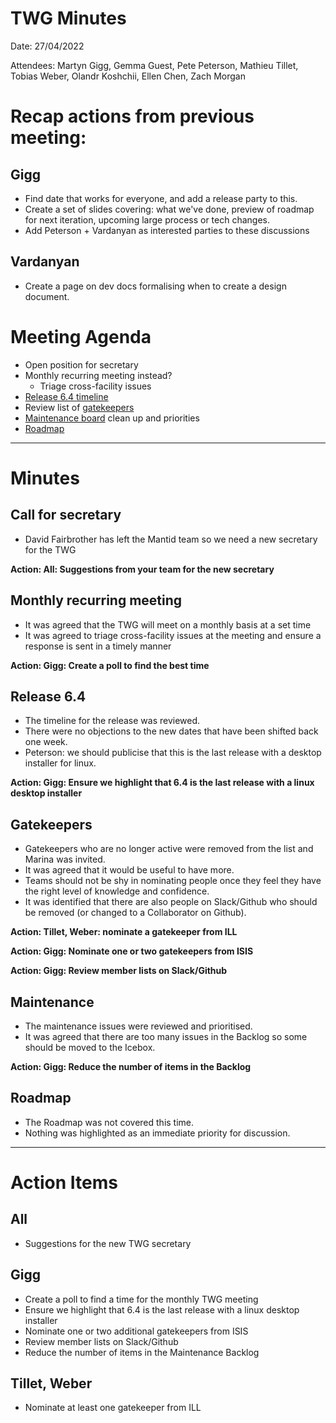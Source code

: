 # TWG Minutes

Date: 27/04/2022

Attendees: Martyn Gigg, Gemma Guest, Pete Peterson, Mathieu Tillet, Tobias Weber, Olandr Koshchii, Ellen Chen, Zach Morgan

# Recap actions from previous meeting:

## Gigg
- Find date that works for everyone, and add a release party to this.
- Create a set of slides covering: what we've done, preview of roadmap for next iteration, upcoming large process or tech changes.
- Add Peterson + Vardanyan as interested parties to these discussions

## Vardanyan
- Create a page on dev docs formalising when to create a design document.

# Meeting Agenda

- Open position for secretary
- Monthly recurring meeting instead?
  - Triage cross-facility issues
- [Release 6.4 timeline](https://github.com/mantidproject/mantid/milestone/103)
- Review list of [gatekeepers](https://github.com/orgs/mantidproject/teams/gatekeepers/members)
- [Maintenance board](https://github.com/mantidproject/mantid/projects/15) clean up and priorities
- [Roadmap](https://github.com/mantidproject/roadmap/projects/1)

---

# Minutes

## Call for secretary
- David Fairbrother has left the Mantid team so we need a new secretary for the TWG

**Action: All: Suggestions from your team for the new secretary**

## Monthly recurring meeting
- It was agreed that the TWG will meet on a monthly basis at a set time
- It was agreed to triage cross-facility issues at the meeting and ensure a response is sent in a timely manner

**Action: Gigg: Create a poll to find the best time**

## Release 6.4
- The timeline for the release was reviewed.
- There were no objections to the new dates that have been shifted back one week.
- Peterson: we should publicise that this is the last release with a desktop installer for linux.

**Action: Gigg: Ensure we highlight that 6.4 is the last release with a linux desktop installer**

## Gatekeepers
- Gatekeepers who are no longer active were removed from the list and Marina was invited.
- It was agreed that it would be useful to have more.
- Teams should not be shy in nominating people once they feel they have the right level of knowledge and confidence.
- It was identified that there are also people on Slack/Github who should be removed (or changed to a Collaborator on Github).

**Action: Tillet, Weber: nominate a gatekeeper from ILL**

**Action: Gigg: Nominate one or two gatekeepers from ISIS**

**Action: Gigg: Review member lists on Slack/Github**

## Maintenance
- The maintenance issues were reviewed and prioritised.
- It was agreed that there are too many issues in the Backlog so some should be moved to the Icebox.

**Action: Gigg: Reduce the number of items in the Backlog**

## Roadmap
- The Roadmap was not covered this time.
- Nothing was highlighted as an immediate priority for discussion.

---

# Action Items

## All
- Suggestions for the new TWG secretary

## Gigg
- Create a poll to find a time for the monthly TWG meeting
- Ensure we highlight that 6.4 is the last release with a linux desktop installer
- Nominate one or two additional gatekeepers from ISIS
- Review member lists on Slack/Github
- Reduce the number of items in the Maintenance Backlog

## Tillet, Weber
- Nominate at least one gatekeeper from ILL
